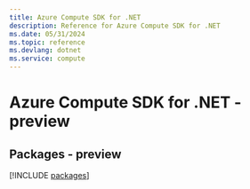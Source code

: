 ```yaml
---
title: Azure Compute SDK for .NET
description: Reference for Azure Compute SDK for .NET
ms.date: 05/31/2024
ms.topic: reference
ms.devlang: dotnet
ms.service: compute
---
```

# Azure Compute SDK for .NET - preview
## Packages - preview
[!INCLUDE [packages](compute-index.md)]